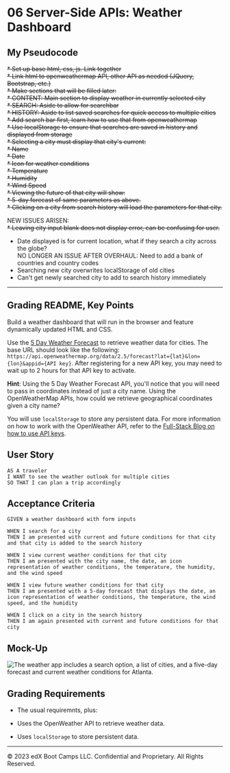 # 06 Server-Side APIs: Weather Dashboard

## My Pseudocode

~~* Set up base html, css, js. Link together~~  
~~* Link html to openweathermap API, other API as needed (JQuery, Bootstrap, etc.)~~  
~~* Make sections that will be filled later:~~  
    ~~* CONTENT: Main section to display weather in currently selected city~~  
    ~~* SEARCH: Aside to allow for searchbar~~  
    ~~* HISTORY: Aside to list saved searches for quick access to multiple cities~~  
~~* Add search bar first, learn how to use that from openweathermap~~  
~~* Use localStorage to ensure that searches are saved in history and displayed from storage~~  
~~* Selecting a city must display that city's current:~~   
    ~~* Name~~  
    ~~* Date~~  
    ~~* Icon for weather conditions~~  
    ~~* Temperature~~  
    ~~* Humidity~~  
    ~~* Wind Speed~~  
~~* Viewing the future of that city will show:~~  
    ~~* 5-day forecast of same parameters as above.~~  
~~* Clicking on a city from search history will load the parameters for that city.~~ 

NEW ISSUES ARISEN:  
~~* Leaving city input blank does not display error, can be confusing for user.~~  
* Date displayed is for current location, what if they search a city across the globe?  
NO LONGER AN ISSUE AFTER OVERHAUL: Need to add a bank of countries and country codes  
* Searching new city overwrites localStorage of old cities  
* Can't get newly searched city to add to search history immediately

---

## Grading README, Key Points

Build a weather dashboard that will run in the browser and feature dynamically updated HTML and CSS.

Use the [5 Day Weather Forecast](https://openweathermap.org/forecast5) to retrieve weather data for cities. The base URL should look like the following: `https://api.openweathermap.org/data/2.5/forecast?lat={lat}&lon={lon}&appid={API key}`. After registering for a new API key, you may need to wait up to 2 hours for that API key to activate.

**Hint**: Using the 5 Day Weather Forecast API, you'll notice that you will need to pass in coordinates instead of just a city name. Using the OpenWeatherMap APIs, how could we retrieve geographical coordinates given a city name?

You will use `localStorage` to store any persistent data. For more information on how to work with the OpenWeather API, refer to the [Full-Stack Blog on how to use API keys](https://coding-boot-camp.github.io/full-stack/apis/how-to-use-api-keys).

## User Story

```
AS A traveler
I WANT to see the weather outlook for multiple cities
SO THAT I can plan a trip accordingly
```

## Acceptance Criteria

```
GIVEN a weather dashboard with form inputs

WHEN I search for a city
THEN I am presented with current and future conditions for that city and that city is added to the search history

WHEN I view current weather conditions for that city
THEN I am presented with the city name, the date, an icon representation of weather conditions, the temperature, the humidity, and the wind speed

WHEN I view future weather conditions for that city
THEN I am presented with a 5-day forecast that displays the date, an icon representation of weather conditions, the temperature, the wind speed, and the humidity

WHEN I click on a city in the search history
THEN I am again presented with current and future conditions for that city
```

## Mock-Up

![The weather app includes a search option, a list of cities, and a five-day forecast and current weather conditions for Atlanta.](..//Assets/06-server-side-apis-homework-demo.png)

## Grading Requirements

* The usual requiremnts, plus:

* Uses the OpenWeather API to retrieve weather data.

* Uses `localStorage` to store persistent data.


- - -
© 2023 edX Boot Camps LLC. Confidential and Proprietary. All Rights Reserved.
